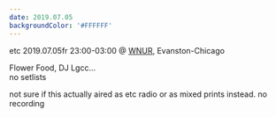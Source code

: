 ```yaml
---
date: 2019.07.05
backgroundColor: '#FFFFFF'
---
```


etc 2019.07.05fr 23:00-03:00 @ [WNUR](http://www.wnur.org/), Evanston-Chicago  

Flower Food, DJ Lgcc...  
no setlists  

not sure if this actually aired as etc radio or as mixed prints instead. no recording